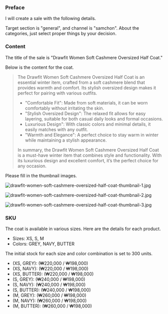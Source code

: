 ### Preface

I will create a sale with the following details.

Target section is "general", and  channel is "samchon". About the categories, just select proper things by your decision.

### Content

The title of the sale is "Drawfit Women Soft Cashmere Oversized Half Coat."

Below is the content for the coat.

> The Drawfit Women Soft Cashmere Oversized Half Coat is an essential winter item, crafted from a soft cashmere blend that provides warmth and comfort. Its stylish oversized design makes it perfect for pairing with various outfits.
> 
> - "Comfortable Fit": Made from soft materials, it can be worn comfortably without irritating the skin.
> - "Stylish Oversized Design": The relaxed fit allows for easy layering, suitable for both casual daily looks and formal occasions.
> - Luxurious Design": With classic colors and minimal details, it easily matches with any outfit.
> - "Warmth and Elegance": A perfect choice to stay warm in winter while maintaining a stylish appearance.
> 
> In summary, the Drawfit Women Soft Cashmere Oversized Half Coat is a must-have winter item that combines style and functionality. With its luxurious design and excellent comfort, it’s the perfect choice for any occasion.
> 

Please fill in the thumbnail images.

![drawfit-women-soft-cashmere-oversized-half-coat-thumbnail-1.jpg](https://image.msscdn.net/thumbnails/images/goods_img/20240927/4472993/4472993_17274236009691_big.jpg?w=1200)

![drawfit-women-soft-cashmere-oversized-half-coat-thumbnail-2.jpg](https://image.msscdn.net/thumbnails/images/goods_img/20230912/3552514/3552514_17276848381488_big.jpg?w=1200)

![drawfit-women-soft-cashmere-oversized-half-coat-thumbnail-3.jpg](https://image.msscdn.net/thumbnails/images/goods_img/20230912/3552513/3552513_17276848899638_big.jpg?w=1200)

### SKU

The coat is available in various sizes. Here are the details for each product.

- Sizes: XS, S, M
- Colors: GREY, NAVY, BUTTER

The initial stock for each size and color combination is set to 300 units.

- (XS, GREY): (₩220,000 / ₩198,000)
- (XS, NAVY): (₩220,000 / ₩198,000)
- (XS, BUTTER): (₩220,000 / ₩198,000)
- (S, GREY): (₩240,000 / ₩198,000)
- (S, NAVY): (₩240,000 / ₩198,000)
- (S, BUTTER): (₩240,000 / ₩198,000)
- (M, GREY): (₩260,000 / ₩198,000)
- (M, NAVY): (₩260,000 / ₩198,000)
- (M, BUTTER): (₩260,000 / ₩198,000)